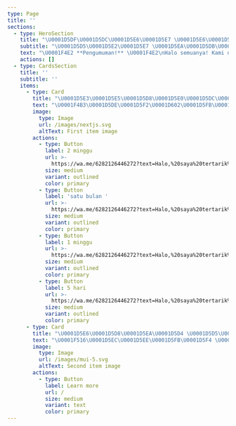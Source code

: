 ```yaml
---
type: Page
title: ''
sections:
  - type: HeroSection
    title: "\U0001D5DF\U0001D5DC\U0001D5E6\U0001D5E7 \U0001D5E6\U0001D5E7\U0001D5E2\U0001D5E5\U0001D5D8 \U0001D5DA\U0001D5D4\U0001D5EA\U0001D5E5 \U0001D5DA\U0001D5E8\U0001D5E5\U0001D5D4"
    subtitle: "\U0001D5D5\U0001D5E2\U0001D5E7 \U0001D5EA\U0001D5DB\U0001D5D4\U0001D5E7\U0001D5E6\U0001D5D4\U0001D5E3\U0001D5E3"
    text: "\U0001F4E2 **Pengumuman!** \U0001F4E2\nHalo semuanya! Kami dengan bangga mengumumkan peluncuran layanan **List Premium** dan **Sewa Bot** dari GAWR Gura di WhatsApp! \U0001F389\n\n\U0001F680 **Keuntungan Menggunakan Bot Kami:**\n\n*   **Efisiensi tinggi**: Hemat waktu dan tenaga.\n\n*   **Respon cepat**: Bot kami siap 24/7.\n\n*   **Penyesuaian mudah**: Sesuaikan bot dengan kebutuhan spesifikmu.\n\n\U0001F552 **Waktu Operasional:**\n\n*   Senin - Jumat: 08.00 - 22.00\n\n*   Sabtu & Minggu: 09.00 - 22.00\n\n"
    actions: []
  - type: CardsSection
    title: ''
    subtitle: ''
    items:
      - type: Card
        title: "\U0001D5E3\U0001D5E5\U0001D5D8\U0001D5E0\U0001D5DC\U0001D5E8\U0001D5E0"
        text: "\U0001F4B3\U0001D5DE\U0001D5F2\U0001D602\U0001D5FB\U0001D601\U0001D602\U0001D5FB\U0001D5F4\U0001D5EE\U0001D5FB \U0001D5E8\U0001D5FD\U0001D5F4\U0001D5FF\U0001D5EE\U0001D5F1\U0001D5F2 \U0001D5F8\U0001D5F2 \U0001D5E3\U0001D5FF\U0001D5F2\U0001D5FA\U0001D5F6\U0001D602\U0001D5FA:\n\n\n• \U0001D5D5\U0001D5F2\U0001D5EF\U0001D5EE\U0001D600 \U0001D5EE\U0001D5F8\U0001D600\U0001D5F2\U0001D600 \U0001D5F3\U0001D5F6\U0001D601\U0001D602\U0001D5FF \U0001D600\U0001D601\U0001D5FF\U0001D5F2\U0001D5EE\U0001D5FA\U0001D5F6\U0001D5FB\U0001D5F4\n\n\n• \U0001D5E7\U0001D5EE\U0001D5FB\U0001D5FD\U0001D5EE \U0001D5EF\U0001D5EE\U0001D601\U0001D5EE\U0001D600 \U0001D5FA\U0001D5F2\U0001D5FB\U0001D5F4\U0001D5F4\U0001D602\U0001D5FB\U0001D5EE\U0001D5F8\U0001D5EE\U0001D5FB \U0001D5EF\U0001D5FC\U0001D601\n\n\n• \U0001D5D5\U0001D5F2\U0001D5EF\U0001D5EE\U0001D600 \U0001D5FA\U0001D5F2\U0001D5FB\U0001D5F4\U0001D5F4\U0001D602\U0001D5FB\U0001D5EE\U0001D5F8\U0001D5EE\U0001D5FB \U0001D601\U0001D5F2\U0001D605\U0001D601-\U0001D601\U0001D5FC-\U0001D5F6\U0001D5FA\U0001D5F4 \U0001D600\U0001D5F2\U0001D5FD\U0001D602\U0001D5EE\U0001D600\U0001D5FB\U0001D606\U0001D5EE\n\n\n• \U0001D5D4\U0001D5F8\U0001D600\U0001D5F2\U0001D600 \U0001D603\U0001D5FC\U0001D5F6\U0001D5F0\U0001D5F2 \U0001D5F0\U0001D5FC\U0001D603\U0001D5F2\U0001D5FF \U0001D5D4\U0001D5DC\n\n\n• \U0001D5D4\U0001D5F8\U0001D600\U0001D5F2\U0001D600 \U0001D600\U0001D5F2\U0001D5FA\U0001D602\U0001D5EE \U0001D5F3\U0001D5F6\U0001D601\U0001D602\U0001D5FF \U0001D5F1\U0001D5FC\U0001D604\U0001D5FB\U0001D5F9\U0001D5FC\U0001D5EE\U0001D5F1\U0001D5F2\U0001D5FF\n\n\n• \U0001D5D4\U0001D5F8\U0001D600\U0001D5F2\U0001D600 \U0001D600\U0001D5F2\U0001D5FA\U0001D602\U0001D5EE \U0001D604\U0001D5F2\U0001D5EF \U0001D5EE\U0001D5FB\U0001D5F6\U0001D5FA\U0001D5F2 \U0001D5F1\U0001D5FC\U0001D604\U0001D5FB\U0001D5F9\U0001D5FC\U0001D5EE\U0001D5F1\U0001D5F2\U0001D5FF\n\n\n• \U0001D7F3\U0001D7EC+ \U0001D5F3\U0001D5F6\U0001D601\U0001D602\U0001D5FF \U0001D5FD\U0001D5FF\U0001D5F2\U0001D5FA\U0001D5F6\U0001D602\U0001D5FA \U0001D5F9\U0001D5EE\U0001D5F6\U0001D5FB\U0001D5FB\U0001D606\U0001D5EE\n\n\U0001D5DB\U0001D5D4\U0001D5E5\U0001D5DA\U0001D5D4\n\n\U0001D7ED \U0001D5EF\U0001D602\U0001D5F9\U0001D5EE\U0001D5FB = \U0001D7ED\U0001D7F1\U0001D5F8\n\n\U0001D7EE \U0001D5FA\U0001D5F6\U0001D5FB\U0001D5F4\U0001D5F4\U0001D602 = \U0001D7F4\U0001D5F8\n\n\U0001D7ED \U0001D5FA\U0001D5F6\U0001D5FB\U0001D5F4\U0001D5F4\U0001D602 = \U0001D7F1\U0001D5F8\n"
        image:
          type: Image
          url: /images/nextjs.svg
          altText: First item image
        actions:
          - type: Button
            label: 2 minggu
            url: >-
              https://wa.me/6282126446272?text=Halo,%20saya%20tertarik%20untuk%20menyewa%20bot%20gura%202minggu
            size: medium
            variant: outlined
            color: primary
          - type: Button
            label: 'satu bulan '
            url: >-
              https://wa.me/6282126446272?text=Halo,%20saya%20tertarik%20untuk%20menyewa%20bot%20gura%201bulan
            size: medium
            variant: outlined
            color: primary
          - type: Button
            label: 1 minggu
            url: >-
              https://wa.me/6282126446272?text=Halo,%20saya%20tertarik%20untuk%20menyewa%20bot%20gura%201minggu
            size: medium
            variant: outlined
            color: primary
          - type: Button
            label: 5 hari
            url: >-
              https://wa.me/6282126446272?text=Halo,%20saya%20tertarik%20untuk%20menyewa%20bot%20gura%205hari
            size: medium
            variant: outlined
            color: primary
      - type: Card
        title: "\U0001D5E6\U0001D5D8\U0001D5EA\U0001D5D4 \U0001D5D5\U0001D5E2\U0001D5E7 \U0001D5EA\U0001D5DB\U0001D5D4\U0001D5E7\U0001D5E6\U0001D5D4\U0001D5E3\U0001D5E3 \U0001D5E7\U0001D5E2 \U0001D5DA\U0001D5E5\U0001D5E2\U0001D5E8\U0001D5E3"
        text: "\U0001F516\U0001D5EC\U0001D5EE\U0001D5FB\U0001D5F4 \U0001D5EE\U0001D5FB\U0001D5F1\U0001D5EE \U0001D5F1\U0001D5EE\U0001D5FD\U0001D5EE\U0001D601\U0001D5F8\U0001D5EE\U0001D5FB \U0001D5F8\U0001D5F2\U0001D601\U0001D5F6\U0001D5F8\U0001D5EE \U0001D600\U0001D5F2\U0001D604\U0001D5EE \U0001D5EF\U0001D5FC\U0001D601\n\n•\U0001D5EE\U0001D5FB\U0001D5F1\U0001D5EE \U0001D5EF\U0001D5F6\U0001D600\U0001D5EE \U0001D5FA\U0001D5F2\U0001D5FB\U0001D5EE\U0001D5FA\U0001D5EF\U0001D5EE\U0001D5F5\U0001D5F8\U0001D5EE\U0001D5FB \U0001D5EF\U0001D5FC\U0001D601 \U0001D5F8\U0001D5F2 \U0001D5F4\U0001D5FF\U0001D5FC\U0001D602\U0001D5FD\n\n•\U0001D5EE\U0001D5FB\U0001D5F1\U0001D5EE \U0001D5FA\U0001D5F2\U0001D5FB\U0001D5F1\U0001D5EE\U0001D5FD\U0001D5EE\U0001D601\U0001D5F8\U0001D5EE\U0001D5FB \U0001D5F3\U0001D5FF\U0001D5F2\U0001D5F2 \U0001D5FD\U0001D5FF\U0001D5F2\U0001D5FA\U0001D5F6\U0001D602\U0001D5FA \U0001D7F1 \U0001D5F5\U0001D5EE\U0001D5FF\U0001D5F6\n\n•\U0001D5FA\U0001D5F2\U0001D5FB\U0001D5F1\U0001D5EE\U0001D5FD\U0001D5EE\U0001D601\U0001D5F8\U0001D5EE\U0001D5FB \U0001D5EE\U0001D5F1\U0001D5FA\U0001D5F6\U0001D5FB\n\U0001D5FD\U0001D5FF\U0001D5FC\U0001D5F4\U0001D5FF\U0001D5F2\U0001D600\U0001D600\n\n\n\n\U0001D7ED \U0001D5EF\U0001D602\U0001D5F9\U0001D5EE\U0001D5FB = \U0001D7EE\U0001D7EC\U0001D5F8\n\n\U0001D7EE \U0001D5FA\U0001D5F6\U0001D5FB\U0001D5F4\U0001D5F4\U0001D602  = \U0001D7ED\U0001D7F3\U0001D5F8\n\n\U0001D7ED \U0001D5FA\U0001D5F6\U0001D5FB\U0001D5F4\U0001D5F4\U0001D602 = \U0001D7F5\U0001D5F8\n\n\U0001D7F1 \U0001D5F5\U0001D5EE\U0001D5FF\U0001D5F6 = \U0001D7EF\U0001D5F8\n"
        image:
          type: Image
          url: /images/mui-5.svg
          altText: Second item image
        actions:
          - type: Button
            label: Learn more
            url: /
            size: medium
            variant: text
            color: primary
---
```

